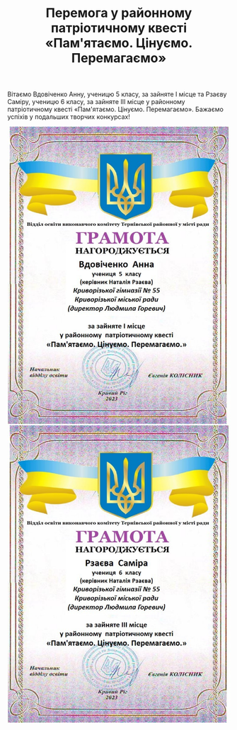 ﻿---
title: Перемога у районному патріотичному квесті «Пам'ятаємо. Цінуємо. Перемагаємо»
---

Вітаємо Вдовіченко Анну, ученицю 5 класу, за зайняте І місце та Рзаєву Саміру, ученицю 6 класу, за зайняте ІІІ місце у районному патріотичному квесті «Пам'ятаємо. Цінуємо. Перемагаємо». Бажаємо успіхів у подальших творчих конкурсах!

![](1.jpg)
![](2.jpg)
